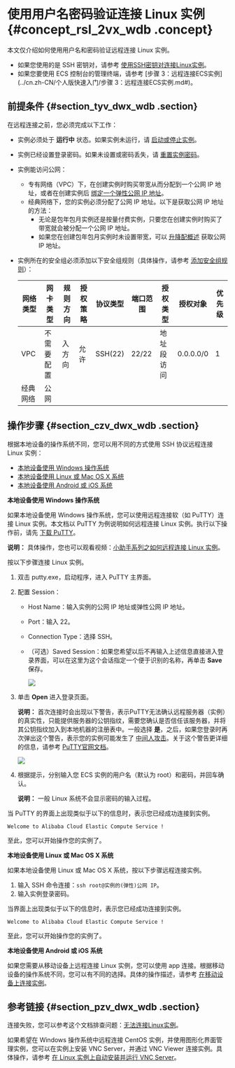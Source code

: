 # 使用用户名密码验证连接 Linux 实例 {#concept_rsl_2vx_wdb .concept}

本文仅介绍如何使用用户名和密码验证远程连接 Linux 实例。

-   如果您使用的是 SSH 密钥对，请参考 [使用SSH密钥对连接Linux实例](cn.zh-CN/用户指南/连接实例/使用SSH密钥对连接Linux实例.md#)。
-   如果您要使用 ECS 控制台的管理终端，请参考 [步骤 3：远程连接ECS实例](../cn.zh-CN/个人版快速入门/步骤 3：远程连接ECS实例.md#)。

## 前提条件 {#section_tyv_dwx_wdb .section}

在远程连接之前，您必须完成以下工作：

-   实例必须处于 **运行中** 状态。如果实例未运行，请 [启动或停止实例](cn.zh-CN/用户指南/实例/启动或停止实例.md#)。
-   实例已经设置登录密码。如果未设置或密码丢失，请 [重置实例密码](cn.zh-CN/用户指南/实例/重置实例密码.md#)。
-   实例能访问公网：
    -   专有网络（VPC）下，在创建实例时购买带宽从而分配到一个公网 IP 地址，或者在创建实例后 [绑定一个弹性公网 IP 地址](https://help.aliyun.com/document_detail/27714.html)。
    -   经典网络下，您的实例必须分配了公网 IP 地址。以下是获取公网 IP 地址的方法：
        -   无论是包年包月实例还是按量付费实例，只要您在创建实例时购买了带宽就会被分配一个公网 IP 地址。
        -   如果您在创建包年包月实例时未设置带宽，可以 [升降配概述](cn.zh-CN/用户指南/实例/升降配/升降配概述.md#) 获取公网 IP 地址。
-   实例所在的安全组必须添加以下安全组规则（具体操作，请参考 [添加安全组规则](cn.zh-CN/用户指南/安全组/添加安全组规则.md#)）：

    |网络类型|网卡类型|规则方向|授权策略|协议类型|端口范围|授权类型|授权对象|优先级|
    |----|----|----|----|----|----|----|----|---|
    |VPC|不需要配置|入方向|允许|SSH\(22\)|22/22|地址段访问|0.0.0.0/0|1|
    |经典网络|公网|


## 操作步骤 {#section_czv_dwx_wdb .section}

根据本地设备的操作系统不同，您可以用不同的方式使用 SSH 协议远程连接 Linux 实例：

-   [本地设备使用 Windows 操作系统](#windows)
-   [本地设备使用 Linux 或 Mac OS X 系统](#linux)
-   [本地设备使用 Android 或 iOS 系统](#mobile)

**本地设备使用 Windows 操作系统**

如果本地设备使用 Windows 操作系统，您可以使用远程连接软（如 PuTTY）连接 Linux 实例。本文档以 PuTTY 为例说明如何远程连接 Linux 实例。执行以下操作前，请先 [下载 PuTTY](http://www.chiark.greenend.org.uk/~sgtatham/putty/)。

**说明：** 具体操作，您也可以观看视频：[小助手系列之如何远程连接 Linux 实例](https://help.aliyun.com/document_detail/62304.html)。

按以下步骤连接 Linux 实例。

1.  双击 putty.exe，启动程序，进入 PuTTY 主界面。
2.  配置 Session：
    -   Host Name：输入实例的公网 IP 地址或弹性公网 IP 地址。
    -   Port：输入 22。
    -   Connection Type：选择 SSH。
    -   （可选）Saved Session：如果您希望以后不再输入上述信息直接进入登录界面，可以在这里为这个会话指定一个便于识别的名称，再单击 **Save** 保存。

        ![](http://static-aliyun-doc.oss-cn-hangzhou.aliyuncs.com/assets/img/9621/5249_zh-CN.gif)

3.  单击 **Open** 进入登录页面。

    **说明：** 首次连接时会出现以下警告，表示PuTTY无法确认远程服务器（实例）的真实性，只能提供服务器的公钥指纹，需要您确认是否信任该服务器，并将其公钥指纹加入到本地机器的注册表中。一般选择 **是**，之后，如果您登录时再次弹出这个警告，表示您的实例可能发生了 [中间人攻击](https://yq.aliyun.com/articles/209748)。关于这个警告更详细的信息，请参考 [PuTTY官网文档](https://the.earth.li/~sgtatham/putty/0.70/htmldoc/Chapter2.html#gs-hostkey)。

    ![](http://static-aliyun-doc.oss-cn-hangzhou.aliyuncs.com/assets/img/9621/5251_zh-CN.png)

4.  根据提示，分别输入您 ECS 实例的用户名（默认为 root）和密码，并回车确认。

    **说明：** 一般 Linux 系统不会显示密码的输入过程。


当 PuTTY 的界面上出现类似于以下的信息时，表示您已经成功连接到实例。

```
Welcome to Alibaba Cloud Elastic Compute Service !
```

至此，您可以开始操作您的实例了。

**本地设备使用 Linux 或 Mac OS X 系统**

如果本地设备使用 Linux 或 Mac OS X 系统，按以下步骤远程连接实例。

1.  输入 SSH 命令连接：`ssh root@实例的(弹性)公网 IP`。
2.  输入实例登录密码。

当界面上出现类似于以下的信息时，表示您已经成功连接到实例。

```
Welcome to Alibaba Cloud Elastic Compute Service !
```

至此，您可以开始操作您的实例了。

**本地设备使用 Android 或 iOS 系统**

如果您需要从移动设备上远程连接 Linux 实例，您可以使用 app 连接。根据移动设备的操作系统不同，您可以有不同的选择。具体的操作描述，请参考 [在移动设备上连接实例](cn.zh-CN/用户指南/连接实例/在移动设备上连接实例.md#)。

## 参考链接 {#section_pzv_dwx_wdb .section}

连接失败，您可以参考这个文档排查问题：[无法连接Linux实例](https://help.aliyun.com/document_detail/34403.html)。

如果希望在 Windows 操作系统中远程连接 CentOS 实例，并使用图形化界面管理实例，您可以在实例上安装 VNC Server，并通过 VNC Viewer 连接实例。具体操作，请参考 [在 Linux 实例上自动安装并运行 VNC Server](https://help.aliyun.com/document_detail/41181.html)。

